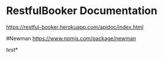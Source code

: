 # RestfulBooker Documentation
https://restful-booker.herokuapp.com/apidoc/index.html

#Newman
https://www.npmjs.com/package/newman

*test**

